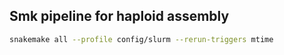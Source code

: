 ## Smk pipeline for haploid assembly

```bash
snakemake all --profile config/slurm --rerun-triggers mtime 
```